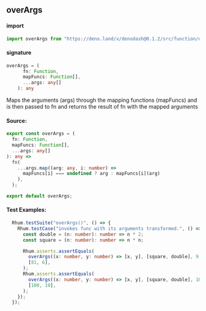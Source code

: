 
## overArgs

#### import
```typescript
import overArgs from "https://deno.land/x/denodash@0.1.2/src/function/overArgs.ts"
```

#### signature
```typescript
overArgs = (
      fn: Function,
      mapFuncs: Function[],
      ...args: any[]
    ): any
```

Maps the arguments (args) through the mapping functions (mapFuncs) and is then passed to fn and returns the result of fn with the mapped arguments

#### Source:

```typescript
export const overArgs = (
  fn: Function,
  mapFuncs: Function[],
  ...args: any[]
): any =>
  fn(
    ...args.map((arg: any, i: number) =>
      mapFuncs[i] === undefined ? arg : mapFuncs[i](arg)
    ),
  );

export default overArgs;

```

#### Test Examples: 

```typescript
  Rhum.testSuite("overArgs()", () => {
    Rhum.testCase("invokes func with its arguments transformed.", () => {
      const double = (n: number): number => n * 2;
      const square = (n: number): number => n * n;

      Rhum.asserts.assertEquals(
        overArgs((x: number, y: number) => [x, y], [square, double], 9, 3),
        [81, 6],
      );
      Rhum.asserts.assertEquals(
        overArgs((x: number, y: number) => [x, y], [square, double], 10, 5),
        [100, 10],
      );
    });
  });
```

  